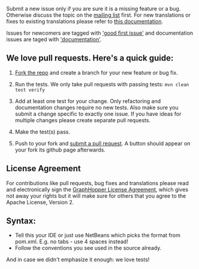 Submit a new issue only if you are sure it is a missing feature or a bug. Otherwise discuss the topic on the 
[mailing list](http://graphhopper.com/#developers) first. For new translations or fixes to existing translations
please refer to [this documentation](https://github.com/graphhopper/graphhopper/blob/master/docs/core/translations.md).

Issues for newcomers are tagged with 
['good first issue'](https://github.com/graphhopper/graphhopper/labels/good%20first%20issue) 
and documentation issues are taged with 
['documentation'](https://github.com/graphhopper/graphhopper/labels/documentation).

## We love pull requests. Here's a quick guide:

1. [Fork the repo](https://help.github.com/articles/fork-a-repo) and create a branch for your new feature or bug fix.

2. Run the tests. We only take pull requests with passing tests: `mvn clean test verify`

3. Add at least one test for your change. Only refactoring and documentation changes
require no new tests. Also make sure you submit a change specific to exactly one issue. If you have ideas for multiple 
changes please create separate pull requests.

4. Make the test(s) pass.

5. Push to your fork and [submit a pull request](https://help.github.com/articles/using-pull-requests). A button should
appear on your fork its github page afterwards.

## License Agreement

For contributions like pull requests, bug fixes and translations please read and electronically sign 
the <a href="http://www.clahub.com/agreements/graphhopper/graphhopper">GraphHopper License Agreement</a>,
which gives not away your rights but it will make sure for others that you agree to the Apache License, Version 2.

## Syntax:

* Tell this your IDE or just use NetBeans which picks the format from pom.xml. E.g. no tabs - use 4 spaces instead!
* Follow the conventions you see used in the source already.

And in case we didn't emphasize it enough: we love tests!

